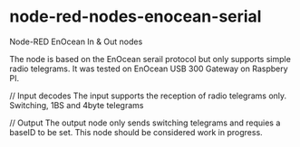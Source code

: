 node-red-nodes-enocean-serial
=============================

Node-RED EnOcean In &amp; Out nodes

The node is based on the EnOcean serail protocol but only supports simple radio telegrams.
It was tested on EnOcean USB 300 Gateway on Raspbery PI.

// Input decodes 
The input supports the reception of radio telegrams only.
Switching, 1BS and 4byte telegrams

// Output 
The output node only sends switching telegrams and requies a baseID to be set.
This node should be considered work in progress.
